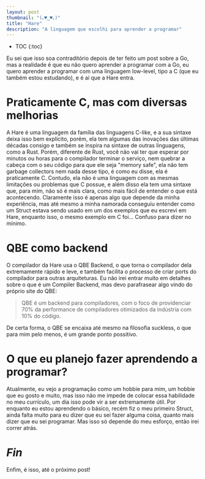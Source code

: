 ```yaml
---
layout: post
thumbnail: "(｡♥‿♥｡)"
title: "Hare"
description: "A linguagem que escolhi para aprender a programar"
---
```

* TOC
{:toc}

Eu sei que isso soa contraditório depois de ter feito um post sobre a Go,
mas a realidade é que eu não quero aprender a programar com a Go, eu quero
aprender a programar com uma linguagem low-level, tipo a C (que eu também estou
estudando), e é aí que a Hare entra.

# Praticamente C, mas com diversas melhorias

A Hare é uma linguagem da família das linguagens C-like, e
a sua sintaxe deixa isso bem explícito, porém, ela tem algumas das inovações
das últimas décadas consigo e também se inspira na sintaxe de outras
linguagens, como a Rust. Porém, diferente de Rust, você não vai ter que esperar
por minutos ou horas para o compilador terminar o serviço, nem quebrar a cabeça
com o seu código para que ele seja "memory safe", ela não tem garbage
collectors nem nada desse tipo, é como eu disse, ela é praticamente C.
Contudo, ela não é uma linguagem com as mesmas limitações ou problemas que C
possue, e além disso ela tem uma sintaxe que, para mim, não só é mais clara,
como mais fácil de entender o que está acontecendo. Claramente isso é apenas
algo que depende da minha experiência, mas até mesmo a minha namorada conseguiu
entender como um Struct estava sendo usado em um dos exemplos que eu escrevi em
Hare, enquanto isso, o mesmo exemplo em C foi... Confuso para dizer no
mínimo.

# QBE como backend

O compilador da Hare usa o QBE
Backend, o que torna o compilador dela extremamente rápido e leve, e também
facilita o processo de criar ports do compilador para outras arquiteturas. Eu
não irei entrar muito em detalhes sobre o que é um Compiler Backend, mas devo
parafrasear algo vindo do próprio site do QBE:

> QBE é um backend para compiladores, com o foco de providenciar 70% da
> performance de compiladores otimizados da indústria com 10% do código.

De certa forma, o QBE se encaixa até mesmo na filosofia suckless, o que para 
mim pelo menos, é um grande ponto possitivo.

# O que eu planejo fazer aprendendo a programar?

Atualmente, eu vejo a programação como um hobbie para mim, um hobbie que eu
gosto e muito, mas isso não me impede de colocar essa habilidade no meu
currículo, um dia isso pode vir a ser extremamente útil. Por enquanto eu estou
aprendendo o básico, recém fiz o meu primeiro Struct, ainda falta muito para eu
dizer que eu sei fazer alguma coisa, quanto mais dizer que eu sei programar.
Mas isso só depende do meu esforço, então irei correr atrás.

# _Fin_

Enfim, é isso, até o próximo post!
